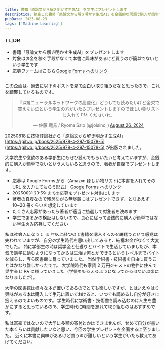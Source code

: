 ```yaml
---
title: 書籍「原論文から解き明かす生成AI」を学生にプレゼントします
description: 執筆した書籍「原論文から解き明かす生成AI」を金銭的な問題で購入が簡単でない学生にプレゼントします
pubDate: 2025-08-23
tags: ['Machine Learning']
---
```



### TL;DR
- 書籍「原論文から解き明かす生成AI」をプレゼントします
- 対象はお金を稼ぐ手段がなくて本書に興味があるけど買うのが簡単でないという学生です
- 応募フォームはこちら [Google Forms へのリンク](https://docs.google.com/forms/d/1admRxDXm0jPJNJppd68lDKZ83a81Y3ryt5a8s0Ta2nw/preview)
---

この企画は、過去に以下のポストを見て面白い取り組みだなと思ったので、これを踏襲しているものです。

<div align="center">
<blockquote class="twitter-tweet"><p lang="ja" dir="ltr">『深層ニューラルネットワークの高速化』どうしても読みたいけど金欠で買えない泣という学生の方がいたらプレゼントしますのでほしい物リストに入れて DM くださいね。</p>&mdash; 佐藤 竜馬 / Ryoma Sato (@joisino_) <a href="https://twitter.com/joisino_/status/1827997967774855288?ref_src=twsrc%5Etfw">August 26, 2024</a></blockquote> <script async src="https://platform.twitter.com/widgets.js" charset="utf-8"></script>
</div>

20250818 に技術評論社から「原論文から解き明かす生成AI」[https://gihyo.jp/book/2025/978-4-297-15078-5](https://gihyo.jp/book/2025/978-4-297-15078-5) が出版されました。

大学院生や意欲のある学部生にもぜひ読んでもらいたいと考えていますが、金銭的に購入が簡単でないという人もいると思うので、著者が自腹でプレゼントします。

- 応募は Google Forms から（Amazon ほしい物リストに本書を入れてその URL を入力してもらう形式） [Google Forms へのリンク](https://docs.google.com/forms/d/1admRxDXm0jPJNJppd68lDKZ83a81Y3ryt5a8s0Ta2nw/preview)
- 20250831 23:59 までの応募をプレゼント対象にします
- 著者の自腹なので残念ながら無尽蔵にはプレゼントできず、とりあえず 10~20 冊くらいを想定しています
- たくさん応募があったら著者が適当に抽選して対象者を決めます
- 学生であるかの検証はしないので、良心に従って金銭的に購入が簡単ではない学生のみ応募してください

私は社会人になって 10 年以上経つので書籍を購入するのを躊躇うという感覚は失われていますが、自分の学生時代を思い出してみると、結構お金がなくて大変でした。
特に学部生の時は奨学金と仕送りとバイトで生活していましたが、本気で勉学に励むようになってからは生活は何とかできるというレベルまでバイトを減らし、専ら図書館に籠っていました。
当然学術書・技術書を自由に買うことはかなり難しかったです。
大学院時代も家賃 2 万円ジャストの物件に住んで奨学金と RA に頼っていました（学振をもらえるようになってからはだいぶ楽になりましたが）。

大学の図書館は様々な本が置いてあるのでとても楽しいですが、とはいえやはり興味がある本は購入して手元に置いておけると、いつでも読めるし自分が好きに扱えるのでよいものです。
学生時代に学術書・技術書を読み込むのは人生を豊かにすると思っているので、学生時代に時間を忘れて取り組むのはおすすめです。

私は富豪ではないので大学に多額の寄付とかはできませんが、せめて自分が書いた本くらいは貢献したいなと思い、今回の学生プレゼントを企画するに至りました。
近くに本書に興味があるけど買うのが難しいという学生がいたら教えてあげてください。
